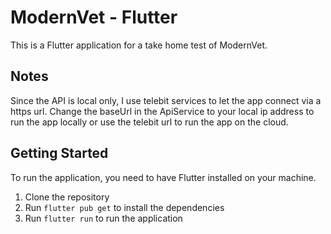 # ModernVet - Flutter

This is a Flutter application for a take home test of ModernVet.

## Notes

Since the API is local only, I use telebit services to let the app connect via a https url. Change the baseUrl in the ApiService to your local ip address to run the app locally or use the telebit url to run the app on the cloud.

## Getting Started

To run the application, you need to have Flutter installed on your machine.

1. Clone the repository
2. Run `flutter pub get` to install the dependencies
3. Run `flutter run` to run the application
